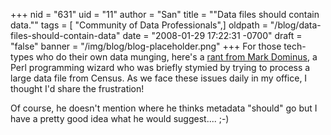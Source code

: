 +++
nid = "631"
uid = "11"
author = "San"
title = "\"Data files should contain data.\""
tags = [ "Community of Data Professionals",]
oldpath = "/blog/data-files-should-contain-data"
date = "2008-01-29 17:22:31 -0700"
draft = "false"
banner = "/img/blog/blog-placeholder.png"
+++
For those tech-types who do their own data munging, here's a [rant from
Mark
Dominus](http://blog.plover.com/misc/census-data.html "Dominus blog link"),
a Perl programming wizard who was briefly stymied by trying to process a
large data file from Census. As we face these issues daily in my office,
I thought I'd share the frustration!

Of course, he doesn't mention where he thinks metadata "should" go
but I have a pretty good idea what he would suggest.... ;-)
